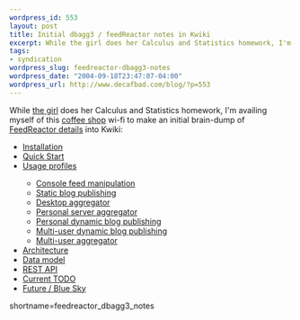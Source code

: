 ```yaml
--- 
wordpress_id: 553
layout: post
title: Initial dbagg3 / feedReactor notes in Kwiki
excerpt: While the girl does her Calculus and Statistics homework, I'm availing myself of this coffee shop wi-fi to make an initial brain-dump of FeedReactor details into Kwiki.
tags: 
- syndication
wordpress_slug: feedreactor-dbagg3-notes
wordpress_date: "2004-09-18T23:47:07-04:00"
wordpress_url: http://www.decafbad.com/blog/?p=553
---
```

While [the girl][missadroit] does her Calculus and Statistics homework, I'm availing myself of this [coffee shop][coffee] wi-fi to make an initial brain-dump of [Feed<nop>Reactor details][feedreactor] into Kwiki:

<ul>
<li><a href="http://www.decafbad.com/kwiki/index.cgi?FeedReactorInstallation">Installation</a></li>
<li><a href="http://www.decafbad.com/kwiki/index.cgi?FeedReactorQuickStart">Quick Start</a></li>
<li><a href="http://www.decafbad.com/kwiki/index.cgi?FeedReactorUsageProfiles">Usage profiles</a></li>

<ul>
<li><a href="http://www.decafbad.com/kwiki/?FeedReactorUsageProfiles#console">Console feed manipulation</a></li>
<li><a href="http://www.decafbad.com/kwiki/?FeedReactorUsageProfiles#static_blog">Static blog publishing</a></li>
<li><a href="http://www.decafbad.com/kwiki/?FeedReactorUsageProfiles#desktop">Desktop aggregator</a></li>
<li><a href="http://www.decafbad.com/kwiki/?FeedReactorUsageProfiles#personal">Personal server aggregator</a></li>
<li><a href="http://www.decafbad.com/kwiki/?FeedReactorUsageProfiles#dynamic_blog">Personal dynamic blog publishing</a></li>
<li><a href="http://www.decafbad.com/kwiki/?FeedReactorUsageProfiles#multiuser_dynamic_blog">Multi-user dynamic blog publishing</a></li>
<li><a href="http://www.decafbad.com/kwiki/?FeedReactorUsageProfiles#multiuser">Multi-user aggregator</a></li>
</ul>
<li><a href="http://www.decafbad.com/kwiki/index.cgi?FeedReactorArchitecture">Architecture</a></li>
<li><a href="http://www.decafbad.com/kwiki/index.cgi?FeedReactorDataModel">Data model</a></li>
<li><a href="http://www.decafbad.com/kwiki/index.cgi?FeedReactorRestApi">REST API</a></li>
<li><a href="http://www.decafbad.com/kwiki/index.cgi?FeedReactorToDo">Current TODO</a></li>
<li><a href="http://www.decafbad.com/kwiki/index.cgi?FeedReactorBlueSky">Future / Blue Sky</a></li>
</ul>

[missadroit]: http://missadroit.livejournal.com
[coffee]: http://www.sweetwaterscafe.com/index.htm
[feedreactor]: http://www.decafbad.com/kwiki/index.cgi?FeedReactor
<!--more-->
shortname=feedreactor_dbagg3_notes

